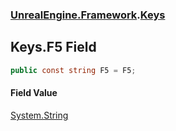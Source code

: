 ### [UnrealEngine.Framework](UnrealEngine_Framework.md 'UnrealEngine.Framework').[Keys](Keys.md 'UnrealEngine.Framework.Keys')
## Keys.F5 Field
```csharp
public const string F5 = F5;
```
#### Field Value
[System.String](https://docs.microsoft.com/en-us/dotnet/api/System.String 'System.String')
